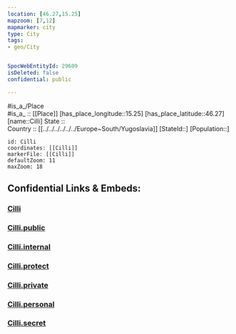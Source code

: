 ```yaml
---
location: [46.27,15.25] 
mapzoom: [7,12] 
mapmarker: city 
type: City
tags:
- geo/City


SpocWebEntityId: 29609
isDeleted: false
confidential: public

---
```

#is_a_/Place  
#is_a_ :: [[Place]] 
[has_place_longitude::15.25] 
[has_place_latitude::46.27] 
[name::Cilli] 
State ::  
Country :: [[../../../../../../Europe~South/Yugoslavia]] 
[StateId::] 
[Population::] 



```leaflet
id: Cilli
coordinates: [[Cilli]] 
markerFile: [[Cilli]] 
defaultZoom: 11 
maxZoom: 18
```


## Confidential Links & Embeds: 

### [Cilli](/_Standards/Earth/Continent/Europe/Europe~Central/Slovenia/Regions~Slovenia/Savinjska/counties~Savinjska/Celje/City/Cilli.md) 

### [Cilli.public](/_public/Earth/Continent/Europe/Europe~Central/Slovenia/Regions~Slovenia/Savinjska/counties~Savinjska/Celje/City/Cilli.public.md) 

### [Cilli.internal](/_internal/Earth/Continent/Europe/Europe~Central/Slovenia/Regions~Slovenia/Savinjska/counties~Savinjska/Celje/City/Cilli.internal.md) 

### [Cilli.protect](/_protect/Earth/Continent/Europe/Europe~Central/Slovenia/Regions~Slovenia/Savinjska/counties~Savinjska/Celje/City/Cilli.protect.md) 

### [Cilli.private](/_private/Earth/Continent/Europe/Europe~Central/Slovenia/Regions~Slovenia/Savinjska/counties~Savinjska/Celje/City/Cilli.private.md) 

### [Cilli.personal](/_personal/Earth/Continent/Europe/Europe~Central/Slovenia/Regions~Slovenia/Savinjska/counties~Savinjska/Celje/City/Cilli.personal.md) 

### [Cilli.secret](/_secret/Earth/Continent/Europe/Europe~Central/Slovenia/Regions~Slovenia/Savinjska/counties~Savinjska/Celje/City/Cilli.secret.md)

